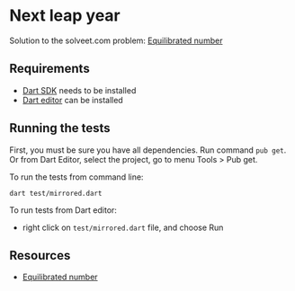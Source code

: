 # Next leap year

Solution to the solveet.com problem: 
[Equilibrated number]

## Requirements

- [Dart SDK](https://www.dartlang.org) needs to be installed
- [Dart editor](https://www.dartlang.org) can be installed

## Running the tests

First, you must be sure you have all dependencies. Run command `pub get`.
Or from Dart Editor, select the project, go to menu Tools > Pub get.

To run the tests from command line:

    dart test/mirrored.dart

To run tests from Dart editor:

- right click on `test/mirrored.dart` file, and choose Run

## Resources

- [Equilibrated number]

[Equilibrated number]: http://www.solveet.com/exercises/Numero-equilibrado/344
